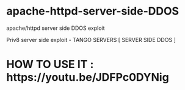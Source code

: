 # apache-httpd-server-side-DDOS
apache/httpd server side DDOS exploit

Priv8 server side exploit - TANGO SERVERS [ SERVER SIDE DDOS ]

<h1>HOW TO USE IT : https://youtu.be/JDFPc0DYNig </h1>
